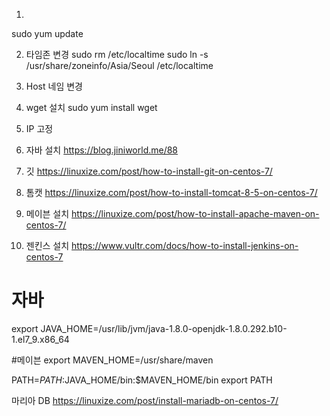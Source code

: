 1.
sudo yum update

2. 타임존 변경
sudo rm /etc/localtime
sudo ln -s /usr/share/zoneinfo/Asia/Seoul /etc/localtime

3. Host 네임 변경

4. wget  설치
sudo yum install wget

5. IP 고정

6. 자바 설치
https://blog.jiniworld.me/88

7. 깃
https://linuxize.com/post/how-to-install-git-on-centos-7/

7. 톰캣
https://linuxize.com/post/how-to-install-tomcat-8-5-on-centos-7/

7. 메이븐 설치
https://linuxize.com/post/how-to-install-apache-maven-on-centos-7/

7. 젠킨스 설치
https://www.vultr.com/docs/how-to-install-jenkins-on-centos-7


# 자바
export JAVA_HOME=/usr/lib/jvm/java-1.8.0-openjdk-1.8.0.292.b10-1.el7_9.x86_64

#메이븐
export MAVEN_HOME=/usr/share/maven

PATH=$PATH:$JAVA_HOME/bin:$MAVEN_HOME/bin
export PATH

마리아 DB
https://linuxize.com/post/install-mariadb-on-centos-7/


















